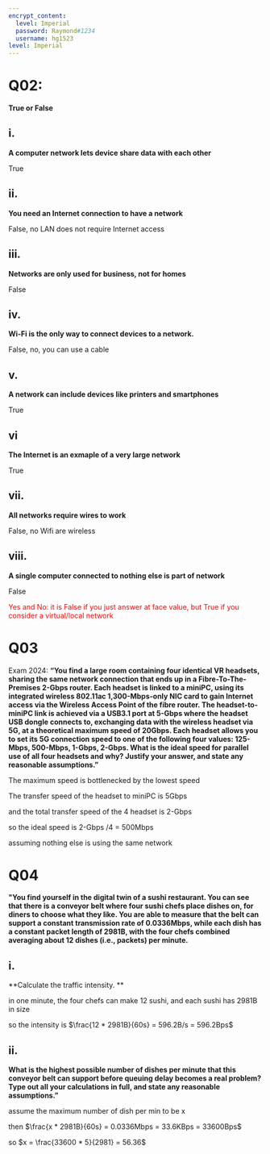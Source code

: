 ```yaml
---
encrypt_content:
  level: Imperial
  password: Raymond#1234
  username: hg1523
level: Imperial
---
```

# Q02:
**True or False**

## i.
**A computer network lets device share data with each other**

True

## ii.
**You need an Internet connection to have a network**

False, no LAN does not require Internet access

## iii.
**Networks are only used for business, not for homes**

False

## iv.
**Wi-Fi is the only way to connect devices to a network.**

False, no, you can use a cable
## v.
**A network can include devices like printers and smartphones**

True

## vi
**The Internet is an exmaple of a very large network**

True

## vii.
**All networks require wires to work**

False, no Wifi are wireless

## viii.
**A single computer connected to nothing else is part of network**

False

<span style="color:red">Yes and No: it is False if you just answer at face value, but True if you consider a virtual/local network</span>

# Q03 
Exam 2024: **“You find a large room containing four identical VR headsets, sharing the same network connection that ends up in a Fibre-To-The-Premises 2-Gbps router. Each headset is linked to a miniPC, using its integrated wireless 802.11ac 1,300-Mbps-only NIC card to gain Internet access via the Wireless Access Point of the fibre router. The headset-to-miniPC link is achieved via a USB3.1 port at 5-Gbps where the headset USB dongle connects to, exchanging data with the wireless headset via 5G, at a theoretical maximum speed of 20Gbps. Each headset allows you to set its 5G connection speed to one of the following four values: 125-Mbps, 500-Mbps, 1-Gbps, 2-Gbps. What is the ideal speed for parallel use of all four headsets and why? Justify your answer, and state any reasonable assumptions.”**

The maximum speed is bottlenecked by the lowest speed

The transfer speed of the headset to miniPC is 5Gbps

and the total transfer speed of the 4 headset is 2-Gbps

so the ideal speed is 2-Gbps /4 = 500Mbps

assuming nothing else is using the same network

# Q04

**"You find yourself in the digital twin of a sushi restaurant. You can see that there is a conveyor belt where four sushi chefs place dishes on, for diners to choose what they like. You are able to measure that the belt can support a constant transmission rate of 0.0336Mbps, while each dish has a constant packet length of 2981B, with the four chefs combined averaging about 12 dishes (i.e., packets) per minute.**

## i.
**Calculate the traffic intensity. **

in one minute, the four chefs can make 12 sushi, and each sushi has 2981B in size

so the intensity is $\frac{12 * 2981B}{60s} = 596.2B/s = 596.2Bps$



## ii. 
**What is the highest possible number of dishes per minute that this conveyor belt can support before queuing delay becomes a real problem? Type out all your calculations in full, and state any reasonable assumptions.”**


assume the maximum number of dish per min to be x

then $\frac{x * 2981B}{60s} = 0.0336Mbps = 33.6KBps = 33600Bps$

so $x = \frac{33600 * 5}{2981} = 56.36$


